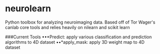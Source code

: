 neurolearn
==========
Python toolbox for analyzing neuroimaging data.  Based off of Tor Wager's canlab core tools and relies heavily on nilearn and scikit learn

###Current Tools
••*Predict: apply various classification and prediction algorithms to 4D dataset
••*apply_mask: apply 3D weight map to 4D dataset
